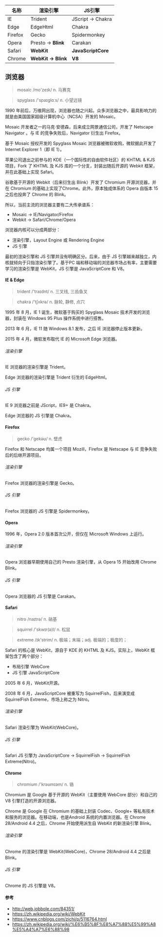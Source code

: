 | 名称    | 渲染引擎            | JS引擎             |
| ------- | ------------------- | ------------------ |
| IE      | Trident             | JScript -> Chakra  |
| Edge    | EdgeHtml            | Chakra             |
| Firefox | Gecko               | Spidermonkey       |
| Opera   | Presto -> **Blink** | Carakan            |
| Safari  | **WebKit**          | **JavaScriptCore** |
| Chrome  | **WebKit -> Blink** | **V8**             |

## 浏览器

> mosaic /mo'zeɪk/ n. 马赛克
>

> spyglass /'spaɪglɑːs/ n. 小望远镜

1990 年前后，万维网出现，浏览器也随之兴起。众多浏览器之中，最具影响力的就是由美国国家超级计算机中心（NCSA）开发的 Mosaic。

Mosaic 开发者之一的马克·安德森，后来成立网景通信公司，开发了 Netscape Navigator 。与 IE 的竞争失败后，Navigator 衍生出 Firefox。

基于 Mosaic 授权开发的 Spyglass Mosaic 浏览器被微软收购，微软据此开发了 Internet Explorer 1（即 IE 1）。

苹果公司退出之前参与的 KDE（一个国际性的自由软件社区）的 KHTML & KJS 项目，Fork 了 KHTML 及 KJS 库的一个分支，封装出随后开源的 Webkit 框架，并在此基础上实现 Safari。

谷歌基于开源的 Webkit（后来衍生出 Blink）开发了 Chromium 开源浏览器，并在 Chromium 的基础上实现了Chrome。此外，原本独成体系的 Opera 自版本 15 之后也投奔了 Chrome 的 Blink。

所以，当前主流的浏览器主要有二大传承谱系：

* Mosaic -> IE/Navigator/Firefox
* Webkit -> Safari/Chrome/Opera

浏览器内核可以分成两部分：

* 渲染引擎，Layout Engine 或 Rendering Engine
*  JS 引擎

最初的渲染引擎和 JS 引擎并没有明确区分。后来，由于 JS 引擎越来越独立，内核就倾向于只指渲染引擎了。基于PC 端和移动端的浏览器市场占有率，主要需要学习的渲染引擎是 WebKit，JS 引擎是 JavaScriptCore 和 V8。

#### IE & Edge

> trident /'traɪdnt/ n. 三叉线, 三齿鱼叉
>

> chakra /'tʃʌkrə/ n. 脉轮, 静修, 点穴

1995 年 8 月，IE 1 诞生，微软基于购买的 Spyglass Mosaic 技术开发的浏览器，封装在 Windows 95 Plus 操作系统中进行搭售。

2013 年 6 月，IE 11 随 Windows 8.1 发布，之后 IE 浏览器停止版本更新。

2015 年 4 月，微软发布取代 IE 的 Microsoft Edge 浏览器。

###### 渲染引擎

IE 浏览器的渲染引擎是 Trident。

Edge 浏览器的渲染引擎是 Trident 衍生的 EdgeHtml。

###### JS 引擎

IE 9 浏览器之前是 JScript，IE9+ 是 Chakra。

Edge 浏览器的 JS 引擎是 Chakra。

#### Firefox

> gecko /'gekəʊ/ n. 壁虎

Firefox 和 Netscape 均属一个项目 Mozill，Firefox 是 Netscape 与 IE 竞争失败后的后继开源项目。

###### 渲染引擎

Firefox 浏览器的渲染引擎是 Gecko。

###### JS 引擎

Firefox 浏览器的 JS 引擎是 Spidermonkey。

#### Opera

1996 年，Opera 2.0 版本首次公开，但仅在 Microsoft Windows 上运行。

###### 渲染引擎

Opera 浏览器早期使用自己的 Presto 渲染引擎，从 Opera 15 开始改用 Chrome Blink。

###### JS 引擎

Opera 浏览器的 JS 引擎是 Carakan。

#### Safari

> nitro /naɪtrə/ n. 硝基
>

> squirrel /'skwɪr(ə)l/ n. 松鼠

> extreme /ɪk'strim/ n. 极端；末端；adj. 极端的；极度的；

Safari 的核心是 WebKit，源自于 KDE 的 KHTML 及 KJS。实际上，WebKit 框架包含了两个部分：

* 布局引擎 WebCore
* JS 引擎 JavaScriptCore

2005 年 6 月，WebKit开源。

2008 年 6 月，JavaScriptCore 被重写为 SquirrelFish，后来演变成 SquirrelFish Extreme，市场上称之为 Nitro。

###### 渲染引擎

Safari 渲染引擎为 WebKit(WebCore)。

###### JS 引擎

Safari JS 引擎为 JavaScriptCore -> SquirrelFish -> SquirrelFish Extreme(Nitro)。

#### Chrome

> chromium /'krəʊmɪəm/ n. 铬

Chromium 是 Google 基于开源的 WebKit（主要使用 WebCore 部分）和自己的 V8 引擎打造的开源浏览器。

Chrome 是 Google 在 Chromium 的基础上封装 Codec、Google+ 等私有技术和服务的浏览器。在移动端，也是Android 系统的内置浏览器。在 Chrome 28/Android 4.4 之后，Chrome 开始使用派生自 WebKit 的新渲染引擎 Blink。

###### 渲染引擎

Chrome 的渲染引擎是 WebKit(WebCore)，Chrome 28/Android 4.4 之后是 Blink。

###### JS 引擎

Chrome 的 JS 引擎是 V8。

#### 参考

* http://web.jobbole.com/84351/
* https://zh.wikipedia.org/wiki/WebKit
* https://www.cnblogs.com/zichi/p/5116764.html
* https://zh.wikipedia.org/wiki/%E6%B5%8F%E8%A7%88%E5%99%A8%E5%A4%A7%E6%88%98


